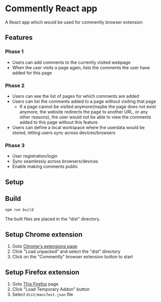 # Commently React app

A React app which would be used for commently browser extension

## Features

### Phase 1

- Users can add comments to the currently visited webpage
- When the user visits a page again, lists the comments the user have added for this page

### Phase 2

- Users can see the list of pages for which comments are added
- Users can list the comments added to a page without visiting that page
  - If a page cannot be visited anymore(maybe the page does not exist anymore, the website redirects the page to another URL, or any other reasons), the user would not be able to view the comments added to this page without this feature
- Users can define a local workspace where the userdata would be stored, letting users sync across devices/browsers

### Phase 3

- User registration/login
- Sync seamlessly across browsers/devices
- Enable making comments public

## Setup

## Build

`npm run build`

The built files are placed in the "dist" directory.

## Setup Chrome extension

1. Goto [Chrome's extensions page](chrome://extensions/)
2. Click "Load unpacked" and select the "dist" directory
3. Click on the "Commently" browser extension button to start

## Setup Firefox extension

1. Goto [This Firefox](about:debugging#/runtime/this-firefox) page
2. Click "Load Temporary Addon" button
3. Select `dist/manifest.json` file
